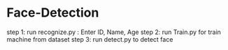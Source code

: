 # Face-Detection
step 1: run recognize.py : Enter ID, Name, Age
step 2: run Train.py for train machine from dataset
step 3: run detect.py to detect face
